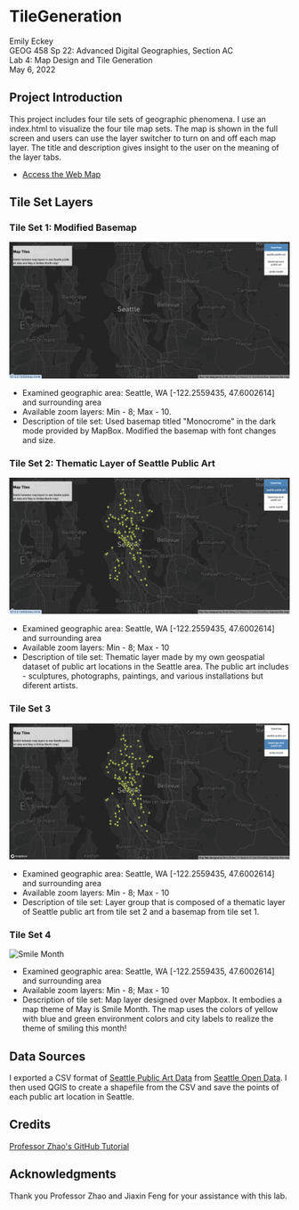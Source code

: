 # TileGeneration
Emily Eckey \
GEOG 458 Sp 22: Advanced Digital Geographies, Section AC \
Lab 4: Map Design and Tile Generation \
May 6, 2022

## Project Introduction
This project includes four tile sets of geographic phenomena. I use an index.html to visualize the four tile map sets. The map is shown in the full screen and users can use the layer switcher to turn on and off each map layer. The title and description gives insight to the user on the meaning of the layer tabs.
- [Access the Web Map](https://eeckey.github.io/TileGeneration/)

## Tile Set Layers
### Tile Set 1: Modified Basemap
![Tile 1](/img/basemap.png "Tile 1") 
- Examined geographic area: Seattle, WA [-122.2559435, 47.6002614] and surrounding area
- Available zoom layers: Min - 8; Max - 10.
- Description of tile set: Used basemap titled "Monocrome" in the dark mode provided by MapBox. Modified the basemap with font changes and size. 

### Tile Set 2: Thematic Layer of Seattle Public Art
![Tile 2](/img/tile2.png "Tile 2") 
- Examined geographic area: Seattle, WA [-122.2559435, 47.6002614] and surrounding area
- Available zoom layers: Min - 8; Max - 10
- Description of tile set: Thematic layer made by my own geospatial dataset of public art locations in the Seattle area. The public art includes - sculptures, photographs, paintings, and various installations but diferent artists. 

### Tile Set 3
![Tile 3](/img/tile3.png "Tile 3") 
- Examined geographic area: Seattle, WA [-122.2559435, 47.6002614] and surrounding area
- Available zoom layers: Min - 8; Max - 10
- Description of tile set: Layer group that is composed of a thematic layer of Seattle public art from tile set 2 and a basemap from tile set 1.

### Tile Set 4
![Smile Month](/img/smile-month.png "Smile Month") 
- Examined geographic area: Seattle, WA [-122.2559435, 47.6002614] and surrounding area
- Available zoom layers: Min - 8; Max - 10
- Description of tile set: Map layer designed over Mapbox. It embodies a map theme of May is Smile Month. The map uses the colors of yellow with blue and green environment colors and city labels to realize the theme of smiling this month!

## Data Sources
I exported a CSV format of [Seattle Public Art Data](https://data.seattle.gov/Community/Public-Art-Data/j7sn-tdzk/data) from [Seattle Open Data](https://data.seattle.gov/). I then used QGIS to create a shapefile from the CSV and save the points of each public art location in Seattle. 

## Credits
[Professor Zhao's GitHub Tutorial](https://github.com/jakobzhao/geog458/tree/master/labs/lab04)

## Acknowledgments
Thank you Professor Zhao and Jiaxin Feng for your assistance with this lab.
